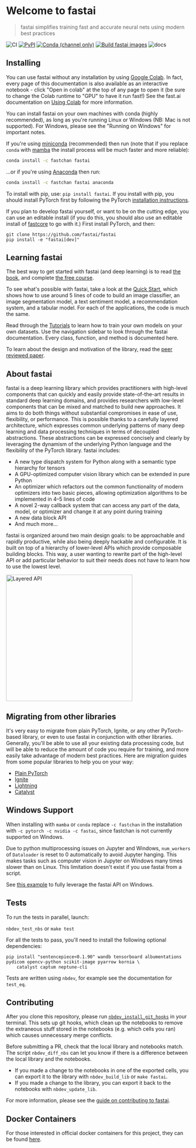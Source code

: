 # Welcome to fastai
> fastai simplifies training fast and accurate neural nets using modern best practices


![CI](https://github.com/fastai/fastai/workflows/CI/badge.svg) [![PyPI](https://img.shields.io/pypi/v/fastai?color=blue&label=pypi%20version)](https://pypi.org/project/fastai/#description) [![Conda (channel only)](https://img.shields.io/conda/vn/fastai/fastai?color=seagreen&label=conda%20version)](https://anaconda.org/fastai/fastai) [![Build fastai images](https://github.com/fastai/docker-containers/workflows/Build%20fastai%20images/badge.svg)](https://github.com/fastai/docker-containers) ![docs](https://github.com/fastai/fastai/workflows/docs/badge.svg)

## Installing

You can use fastai without any installation by using [Google Colab](https://colab.research.google.com/). In fact, every page of this documentation is also available as an interactive notebook - click "Open in colab" at the top of any page to open it (be sure to change the Colab runtime to "GPU" to have it run fast!) See the fast.ai documentation on [Using Colab](https://course.fast.ai/start_colab) for more information.

You can install fastai on your own machines with conda (highly recommended), as long as you're running Linux or Windows (NB: Mac is not supported). For Windows, please see the "Running on Windows" for important notes.

If you're using [miniconda](https://docs.conda.io/en/latest/miniconda.html) (recommended) then run (note that if you replace `conda` with [mamba](https://github.com/mamba-org/mamba) the install process will be much faster and more reliable):
```bash
conda install -c fastchan fastai
```

...or if you're using [Anaconda](https://www.anaconda.com/products/individual) then run:
```bash
conda install -c fastchan fastai anaconda
```

To install with pip, use: `pip install fastai`. If you install with pip, you should install PyTorch first by following the PyTorch [installation instructions](https://pytorch.org/get-started/locally/).

If you plan to develop fastai yourself, or want to be on the cutting edge, you can use an editable install (if you do this, you should also use an editable install of [fastcore](https://github.com/fastai/fastcore) to go with it.) First install PyTorch, and then:

``` 
git clone https://github.com/fastai/fastai
pip install -e "fastai[dev]"
``` 

## Learning fastai

The best way to get started with fastai (and deep learning) is to read [the book](https://www.amazon.com/Deep-Learning-Coders-fastai-PyTorch/dp/1492045527), and complete [the free course](https://course.fast.ai).

To see what's possible with fastai, take a look at the [Quick Start](https://docs.fast.ai/quick_start.html), which shows how to use around 5 lines of code to build an image classifier, an image segmentation model, a text sentiment model, a recommendation system, and a tabular model. For each of the applications, the code is much the same.

Read through the [Tutorials](https://docs.fast.ai/tutorial) to learn how to train your own models on your own datasets. Use the navigation sidebar to look through the fastai documentation. Every class, function, and method is documented here.

To learn about the design and motivation of the library, read the [peer reviewed paper](https://www.mdpi.com/2078-2489/11/2/108/htm).

## About fastai

fastai is a deep learning library which provides practitioners with high-level components that can quickly and easily provide state-of-the-art results in standard deep learning domains, and provides researchers with low-level components that can be mixed and matched to build new approaches. It aims to do both things without substantial compromises in ease of use, flexibility, or performance. This is possible thanks to a carefully layered architecture, which expresses common underlying patterns of many deep learning and data processing techniques in terms of decoupled abstractions. These abstractions can be expressed concisely and clearly by leveraging the dynamism of the underlying Python language and the flexibility of the PyTorch library. fastai includes:

- A new type dispatch system for Python along with a semantic type hierarchy for tensors
- A GPU-optimized computer vision library which can be extended in pure Python
- An optimizer which refactors out the common functionality of modern optimizers into two basic pieces, allowing optimization algorithms to be implemented in 4–5 lines of code
- A novel 2-way callback system that can access any part of the data, model, or optimizer and change it at any point during training
- A new data block API
- And much more...

fastai is organized around two main design goals: to be approachable and rapidly productive, while also being deeply hackable and configurable. It is built on top of a hierarchy of lower-level APIs which provide composable building blocks. This way, a user wanting to rewrite part of the high-level API or add particular behavior to suit their needs does not have to learn how to use the lowest level.

<img alt="Layered API" src="nbs/images/layered.png" width="345" style="max-width: 345px">

## Migrating from other libraries

It's very easy to migrate from plain PyTorch, Ignite, or any other PyTorch-based library, or even to use fastai in conjunction with other libraries. Generally, you'll be able to use all your existing data processing code, but will be able to reduce the amount of code you require for training, and more easily take advantage of modern best practices. Here are migration guides from some popular libraries to help you on your way:

- [Plain PyTorch](https://docs.fast.ai/migrating_pytorch)
- [Ignite](https://docs.fast.ai/migrating_ignite)
- [Lightning](https://docs.fast.ai/migrating_lightning)
- [Catalyst](https://docs.fast.ai/migrating_catalyst)

## Windows Support

When installing with `mamba` or `conda` replace `-c fastchan` in the installation with `-c pytorch -c nvidia -c fastai`, since fastchan is not currently supported on Windows.

Due to python multiprocessing issues on Jupyter and Windows, `num_workers` of `Dataloader` is reset to 0 automatically to avoid Jupyter hanging. This makes tasks such as computer vision in Jupyter on Windows many times slower than on Linux. This limitation doesn't exist if you use fastai from a script.

See [this example](https://github.com/fastai/fastai/blob/master/nbs/examples/dataloader_spawn.py) to fully leverage the fastai API on Windows.

## Tests

To run the tests in parallel, launch:

`nbdev_test_nbs` or `make test`

For all the tests to pass, you'll need to install the following optional dependencies:

```
pip install "sentencepiece<0.1.90" wandb tensorboard albumentations pydicom opencv-python scikit-image pyarrow kornia \
    catalyst captum neptune-cli
```

Tests are written using `nbdev`, for example see the documentation for `test_eq`.

## Contributing

After you clone this repository, please run [`nbdev_install_git_hooks`](https://nbdev.fast.ai/cli#nbdev_install_git_hooks) in your terminal. This sets up git hooks, which clean up the notebooks to remove the extraneous stuff stored in the notebooks (e.g. which cells you ran) which causes unnecessary merge conflicts.

Before submitting a PR, check that the local library and notebooks match. The script `nbdev_diff_nbs` can let you know if there is a difference between the local library and the notebooks.

- If you made a change to the notebooks in one of the exported cells, you can export it to the library with `nbdev_build_lib` or `make fastai`.
- If you made a change to the library, you can export it back to the notebooks with `nbdev_update_lib`.

For more information, please see the [guide on contributing to fastai](https://github.com/fastai/fastai/blob/master/CONTRIBUTING.md).

## Docker Containers

For those interested in official docker containers for this project, they can be found [here](https://github.com/fastai/docker-containers#fastai).
